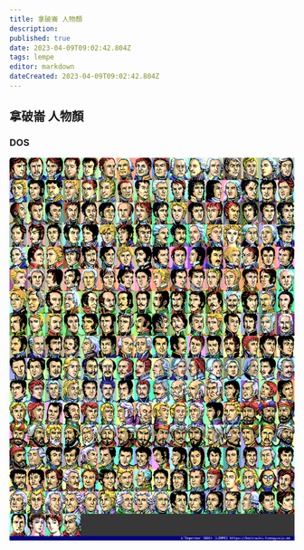 ```yaml
---
title: 拿破崙 人物顏
description: 
published: true
date: 2023-04-09T09:02:42.804Z
tags: lempe
editor: markdown
dateCreated: 2023-04-09T09:02:42.804Z
---
```


## 拿破崙 人物顏

### DOS

![lempe_dos_f00-index-noted.png](/assets/faces/00indexes/lempe_dos_f00-index-noted.png)